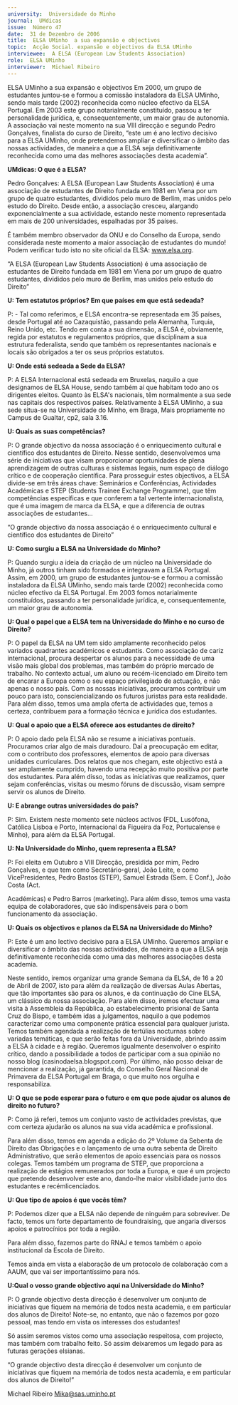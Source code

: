 ```yaml
---
university:  Universidade do Minho
journal:  UMdicas
issue:  Número 47
date:  31 de Dezembro de 2006
title:  ELSA UMinho  a sua expansão e objectivos
topic:  Acção Social. expansão e objectivos da ELSA UMinho
interviewee:  A ELSA (European Law Students Association)
role:  ELSA UMinho
interviewer:  Michael Ribeiro
---
```

 ELSA UMinho  a sua expansão e objectivos Em 2000, um grupo de estudantes juntou-se e formou a comissão instaladora da ELSA UMinho, sendo mais tarde (2002) reconhecida como núcleo efectivo da ELSA Portugal. Em 2003 este grupo notarialmente constituído, passou a ter personalidade jurídica, e, consequentemente, um maior grau de autonomia. A associação vai neste momento na sua VIII direcção e segundo Pedro Gonçalves, finalista do curso de Direito, “este um é ano lectivo decisivo para a ELSA UMinho, onde pretendemos ampliar e diversificar o âmbito das nossas actividades, de maneira a que a ELSA seja definitivamente reconhecida como uma das melhores associações desta academia”.

**UMdicas: O que é a ELSA?**

 Pedro Gonçalves: A ELSA (European Law Students Association) é uma associação de estudantes de Direito fundada em 1981 em Viena por um grupo de quatro estudantes, divididos pelo muro de Berlim, mas unidos pelo estudo do Direito. Desde então, a associação cresceu, alargando exponencialmente a sua actividade, estando neste momento representada em mais de 200 universidades, espalhadas por 35 países.

 É também membro observador da ONU e do Conselho da Europa, sendo considerada neste momento a maior associação de estudantes do mundo! Podem verificar tudo isto no site oficial da ELSA: www.elsa.org.

 “A ELSA (European Law Students Association) é uma associação de estudantes de Direito fundada em 1981 em Viena por um grupo de quatro estudantes, divididos pelo muro de Berlim, mas unidos pelo estudo do Direito”

**U: Tem estatutos próprios? Em que países em que está sedeada?**

 P: - Tal como referimos, e ELSA encontra-se representada em 35 países, desde Portugal até ao Cazaquistão, passando pela Alemanha, Turquia, Reino Unido, etc. Tendo em conta a sua dimensão, a ELSA é, obviamente, regida por estatutos e regulamentos próprios, que disciplinam a sua estrutura federalista, sendo que também os representantes nacionais e locais são obrigados a ter os seus próprios estatutos.

**U: Onde está sedeada a Sede da ELSA?**

 P: A ELSA Internacional está sedeada em Bruxelas, naquilo a que designamos de ELSA House, sendo também aí que habitam todo ano os dirigentes eleitos. Quanto às ELSA's nacionais, têm normalmente a sua sede nas capitais dos respectivos países. Relativamente à ELSA UMinho, a sua sede situa-se na Universidade do Minho, em Braga, Mais propriamente no Campus de Gualtar, cp2, sala 3.16.

**U: Quais as suas competências?**

 P: O grande objectivo da nossa associação é o enriquecimento cultural e científico dos estudantes de Direito. Nesse sentido, desenvolvemos uma série de iniciativas que visam proporcionar oportunidades de plena aprendizagem de outras culturas e sistemas legais, num espaço de diálogo crítico e de cooperação científica. Para prosseguir estes objectivos, a ELSA divide-se em três áreas chave: Seminários e Conferências, Actividades Académicas e STEP (Students Trainee Exchange Programme), que têm competências específicas e que conferem a tal vertente internacionalista, que é uma imagem de marca da ELSA, e que a diferencia de outras associações de estudantes… 

 “O grande objectivo da nossa associação é o enriquecimento cultural e científico dos estudantes de Direito”

**U: Como surgiu a ELSA na Universidade do Minho?**

 P: Quando surgiu a ideia da criação de um núcleo na Universidade do Minho, já outros tinham sido formados e integravam a ELSA Portugal. Assim, em 2000, um grupo de estudantes juntou-se e formou a comissão instaladora da ELSA UMinho, sendo mais tarde (2002) reconhecida como núcleo efectivo da ELSA Portugal. Em 2003 fomos notarialmente constituídos, passando a ter personalidade jurídica, e, consequentemente, um maior grau de autonomia.

**U: Qual o papel que a ELSA tem na Universidade do Minho e no curso de Direito?**

 P: O papel da ELSA na UM tem sido amplamente reconhecido pelos variados quadrantes académicos e estudantis. Como associação de cariz internacional, procura despertar os alunos para a necessidade de uma visão mais global dos problemas, mas também do próprio mercado de trabalho. No contexto actual, um aluno ou recém-licenciado em Direito tem de encarar a Europa como o seu espaço privilegiado de actuação, e não apenas o nosso país. Com as nossas iniciativas, procuramos contribuir um pouco para isto, consciencializando os futuros juristas para esta realidade. Para além disso, temos uma ampla oferta de actividades que, temos a certeza, contribuem para a formação técnica e jurídica dos estudantes.

**U: Qual o apoio que a ELSA oferece aos estudantes de direito?**

 P: O apoio dado pela ELSA não se resume a iniciativas pontuais. Procuramos criar algo de mais duradouro. Daí a preocupação em editar, com o contributo dos professores, elementos de apoio para diversas unidades curriculares. Dos relatos que nos chegam, este objectivo está a ser amplamente cumprido, havendo uma recepção muito positiva por parte dos estudantes. Para além disso, todas as iniciativas que realizamos, quer sejam conferências, visitas ou mesmo fóruns de discussão, visam sempre servir os alunos de Direito.

**U: E abrange outras universidades do país?**

 P: Sim. Existem neste momento sete núcleos activos (FDL, Lusófona, Católica Lisboa e Porto, Internacional da Figueira da Foz, Portucalense e Minho), para além da ELSA Portugal.

**U: Na Universidade do Minho, quem representa a ELSA?**

 P: Foi eleita em Outubro a VIII Direcção, presidida por mim, Pedro Gonçalves, e que tem como Secretário-geral, João Leite, e como VicePresidentes, Pedro Bastos (STEP), Samuel Estrada (Sem. E Conf.), João Costa (Act.

 Académicas) e Pedro Barros (marketing). Para além disso, temos uma vasta equipa de colaboradores, que são indispensáveis para o bom funcionamento da associação.

**U: Quais os objectivos e planos da ELSA na Universidade do Minho?**

 P: Este é um ano lectivo decisivo para a ELSA UMinho. Queremos ampliar e diversificar o âmbito das nossas actividades, de maneira a que a ELSA seja definitivamente reconhecida como uma das melhores associações desta academia.

 Neste sentido, iremos organizar uma grande Semana da ELSA, de 16 a 20 de Abril de 2007, isto para além da realização de diversas Aulas Abertas, que tão importantes são para os alunos, e da continuação do Cine ELSA, um clássico da nossa associação. Para além disso, iremos efectuar uma visita à Assembleia da República, ao estabelecimento prisional de Santa Cruz do Bispo, e também idas a julgamentos, naquilo a que podemos caracterizar como uma componente prática essencial para qualquer jurista. Temos também agendada a realização de tertúlias nocturnas sobre variadas temáticas, e que serão feitas fora da Universidade, abrindo assim a ELSA à cidade e à região. Queremos igualmente desenvolver o espírito crítico, dando a possibilidade a todos de participar com a sua opinião no nosso blog (casinodaelsa.blogspot.com). Por último, não posso deixar de mencionar a realização, já garantida, do Conselho Geral Nacional de Primavera da ELSA Portugal em Braga, o que muito nos orgulha e responsabiliza.

**U: O que se pode esperar para o futuro e em que pode ajudar os alunos de direito no futuro?**

 P: Como já referi, temos um conjunto vasto de actividades previstas, que com certeza ajudarão os alunos na sua vida académica e profissional.

 Para além disso, temos em agenda a edição do 2º Volume da Sebenta de Direito das Obrigações e o lançamento de uma outra sebenta de Direito Administrativo, que serão elementos de apoio essenciais para os nossos colegas. Temos também um programa de STEP, que proporciona a realização de estágios remunerados por toda a Europa, e que é um projecto que pretendo desenvolver este ano, dando-lhe maior visibilidade junto dos estudantes e recémlicenciados.

**U: Que tipo de apoios é que vocês têm?**

 P: Podemos dizer que a ELSA não depende de ninguém para sobreviver. De facto, temos um forte departamento de foundraising, que angaria diversos apoios e patrocínios por toda a região.

 Para além disso, fazemos parte do RNAJ e temos também o apoio institucional da Escola de Direito.

 Temos ainda em vista a elaboração de um protocolo de colaboração com a AAUM, que vai ser importantíssimo para nós.

**U:Qual o vosso grande objectivo aqui na Universidade do Minho?**

 P: O grande objectivo desta direcção é desenvolver um conjunto de iniciativas que fiquem na memória de todos nesta academia, e em particular dos alunos de Direito! Note-se, no entanto, que não o fazemos por gozo pessoal, mas tendo em vista os interesses dos estudantes!

 Só assim seremos vistos como uma associação respeitosa, com projecto, mas também com trabalho feito. Só assim deixaremos um legado para as futuras gerações elsianas.

 “O grande objectivo desta direcção é desenvolver um conjunto de iniciativas que fiquem na memória de todos nesta academia, e em particular dos alunos de Direito!”

 Michael Ribeiro Mika@sas.uminho.pt

